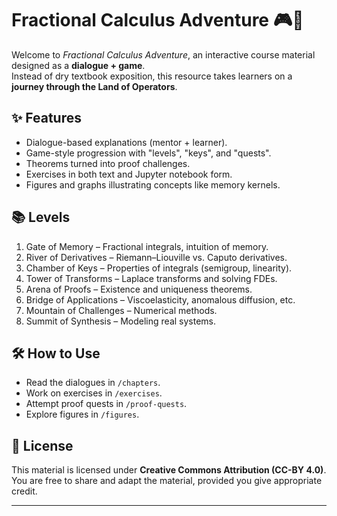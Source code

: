 # Fractional Calculus Adventure 🎮📘

Welcome to *Fractional Calculus Adventure*, an interactive course material designed as a **dialogue + game**.  
Instead of dry textbook exposition, this resource takes learners on a **journey through the Land of Operators**.

## ✨ Features
- Dialogue-based explanations (mentor + learner).
- Game-style progression with "levels", "keys", and "quests".
- Theorems turned into proof challenges.
- Exercises in both text and Jupyter notebook form.
- Figures and graphs illustrating concepts like memory kernels.

## 📚 Levels
1. Gate of Memory – Fractional integrals, intuition of memory.
2. River of Derivatives – Riemann–Liouville vs. Caputo derivatives.
3. Chamber of Keys – Properties of integrals (semigroup, linearity).
4. Tower of Transforms – Laplace transforms and solving FDEs.
5. Arena of Proofs – Existence and uniqueness theorems.
6. Bridge of Applications – Viscoelasticity, anomalous diffusion, etc.
7. Mountain of Challenges – Numerical methods.
8. Summit of Synthesis – Modeling real systems.

## 🛠 How to Use
- Read the dialogues in `/chapters`.
- Work on exercises in `/exercises`.
- Attempt proof quests in `/proof-quests`.
- Explore figures in `/figures`.

## 🔖 License
This material is licensed under **Creative Commons Attribution (CC-BY 4.0)**.  
You are free to share and adapt the material, provided you give appropriate credit.

---
